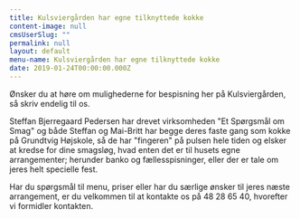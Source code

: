 ```yaml
---
title: Kulsviergården har egne tilknyttede kokke
content-image: null
cmsUserSlug: ""
permalink: null
layout: default
menu-name: Kulsviergården har egne tilknyttede kokke
date: 2019-01-24T00:00:00.000Z
---
```


Ønsker du at høre om mulighederne for bespisning her på Kulsviergården, så skriv endelig til os.

Steffan Bjerregaard Pedersen har drevet virksomheden "Et Spørgsmål om Smag" og både Steffan og Mai-Britt har begge deres faste gang som kokke på Grundtvig Højskole, så de har "fingeren" på pulsen hele tiden og elsker at kredse for dine smagsløg, hvad enten det er til husets egne arrangementer; herunder banko og fællesspisninger, eller der er tale om jeres helt specielle fest.

Har du spørgsmål til menu, priser eller har du særlige ønsker til jeres næste arrangement, er du velkommen til at kontakte os på 48 28 65 40, hvorefter vi formidler kontakten.
